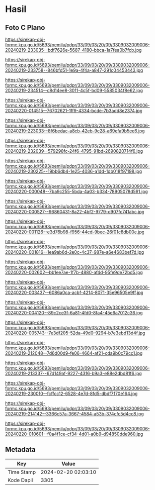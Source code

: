 # Hasil

## Foto C Plano

https://sirekap-obj-formc.kpu.go.id/5693/pemilu/pdpr/33/09/03/20/09/3309032009006-20240219-233035--bdf7626e-5687-4180-bbca-1a7fea0b7fcb.jpg

https://sirekap-obj-formc.kpu.go.id/5693/pemilu/pdpr/33/09/03/20/09/3309032009006-20240219-233758--846bfd51-1e9a-4f4a-a847-291c04453443.jpg

https://sirekap-obj-formc.kpu.go.id/5693/pemilu/pdpr/33/09/03/20/09/3309032009006-20240219-234514--c8d14ee8-3011-4c5f-bd09-5585034f8e62.jpg

https://sirekap-obj-formc.kpu.go.id/5693/pemilu/pdpr/33/09/03/20/09/3309032009006-20240220-014515--76702621-1ff9-4334-bcde-7b3add8e2374.jpg

https://sirekap-obj-formc.kpu.go.id/5693/pemilu/pdpr/33/09/03/20/09/3309032009006-20240219-223033--8f6bedac-a8cb-42eb-9c28-a69efa9b5ee6.jpg

https://sirekap-obj-formc.kpu.go.id/5693/pemilu/pdpr/33/09/03/20/09/3309032009006-20240219-232039--579298fc-24f6-4795-91bd-2690820714f6.jpg

https://sirekap-obj-formc.kpu.go.id/5693/pemilu/pdpr/33/09/03/20/09/3309032009006-20240219-230225--19bb6db4-1e25-4036-a1dd-1db018f97198.jpg

https://sirekap-obj-formc.kpu.go.id/5693/pemilu/pdpr/33/09/03/20/09/3309032009006-20240220-000048--7ba9c255-5bda-4a03-b334-78905078d591.jpg

https://sirekap-obj-formc.kpu.go.id/5693/pemilu/pdpr/33/09/03/20/09/3309032009006-20240220-000527--96860431-8a22-4bf2-9779-d907fc741abc.jpg

https://sirekap-obj-formc.kpu.go.id/5693/pemilu/pdpr/33/09/03/20/09/3309032009006-20240220-001126--e3d76b98-f956-44cd-9bec-26f01c8db00e.jpg

https://sirekap-obj-formc.kpu.go.id/5693/pemilu/pdpr/33/09/03/20/09/3309032009006-20240220-001816--1ea9ab6d-2e0c-4c37-987e-a6e4683bef7d.jpg

https://sirekap-obj-formc.kpu.go.id/5693/pemilu/pdpr/33/09/03/20/09/3309032009006-20240220-002602--bb1ee7ae-1f7b-4880-af4d-95fe9de72bd5.jpg

https://sirekap-obj-formc.kpu.go.id/5693/pemilu/pdpr/33/09/03/20/09/3309032009006-20240220-003437--6086a0ca-acbf-4214-8071-35e96505e9ff.jpg

https://sirekap-obj-formc.kpu.go.id/5693/pemilu/pdpr/33/09/03/20/09/3309032009006-20240220-004120--89c2ce3f-6a81-4fd0-8fa4-45e6a7012c36.jpg

https://sirekap-obj-formc.kpu.go.id/5693/pemilu/pdpr/33/09/03/20/09/3309032009006-20240220-005743--7e3df205-52da-49d0-9294-b7e3ebd13d4f.jpg

https://sirekap-obj-formc.kpu.go.id/5693/pemilu/pdpr/33/09/03/20/09/3309032009006-20240219-212048--7d6d00d9-fe06-4664-af21-cda9b0c79cc1.jpg

https://sirekap-obj-formc.kpu.go.id/5693/pemilu/pdpr/33/09/03/20/09/3309032009006-20240219-213337--67d149af-9227-4316-b9a3-e88e2dbd81f6.jpg

https://sirekap-obj-formc.kpu.go.id/5693/pemilu/pdpr/33/09/03/20/09/3309032009006-20240219-230010--fcffcc12-6528-4e7d-8fd5-dbdf7170e164.jpg

https://sirekap-obj-formc.kpu.go.id/5693/pemilu/pdpr/33/09/03/20/09/3309032009006-20240219-214142--3366c57a-3667-4584-a53b-374cfc5d4cc8.jpg

https://sirekap-obj-formc.kpu.go.id/5693/pemilu/pdpr/33/09/03/20/09/3309032009006-20240220-010601--f0a4f1ce-cf34-4d01-a0b9-d94850dde960.jpg


## Metadata

| Key        | Value               |
| ---------- | ------------------- |
| Time Stamp | 2024-02-20 02:03:10 |
| Kode Dapil | 3305                |



